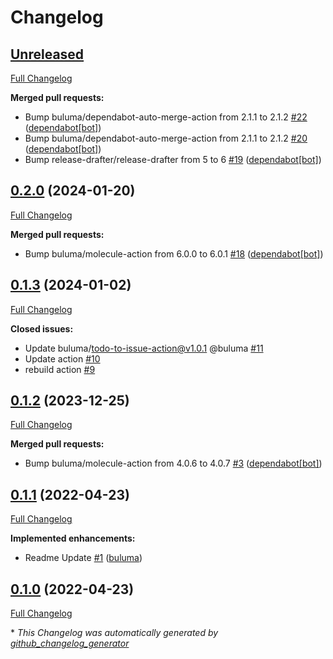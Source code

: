 # Changelog

## [Unreleased](https://github.com/buluma/ansible-role-revealmd/tree/HEAD)

[Full Changelog](https://github.com/buluma/ansible-role-revealmd/compare/0.2.0...HEAD)

**Merged pull requests:**

- Bump buluma/dependabot-auto-merge-action from 2.1.1 to 2.1.2 [\#22](https://github.com/buluma/ansible-role-revealmd/pull/22) ([dependabot[bot]](https://github.com/apps/dependabot))
- Bump buluma/dependabot-auto-merge-action from 2.1.1 to 2.1.2 [\#20](https://github.com/buluma/ansible-role-revealmd/pull/20) ([dependabot[bot]](https://github.com/apps/dependabot))
- Bump release-drafter/release-drafter from 5 to 6 [\#19](https://github.com/buluma/ansible-role-revealmd/pull/19) ([dependabot[bot]](https://github.com/apps/dependabot))

## [0.2.0](https://github.com/buluma/ansible-role-revealmd/tree/0.2.0) (2024-01-20)

[Full Changelog](https://github.com/buluma/ansible-role-revealmd/compare/0.1.3...0.2.0)

**Merged pull requests:**

- Bump buluma/molecule-action from 6.0.0 to 6.0.1 [\#18](https://github.com/buluma/ansible-role-revealmd/pull/18) ([dependabot[bot]](https://github.com/apps/dependabot))

## [0.1.3](https://github.com/buluma/ansible-role-revealmd/tree/0.1.3) (2024-01-02)

[Full Changelog](https://github.com/buluma/ansible-role-revealmd/compare/0.1.2...0.1.3)

**Closed issues:**

- Update buluma/todo-to-issue-action@v1.0.1 @buluma [\#11](https://github.com/buluma/ansible-role-revealmd/issues/11)
- Update action [\#10](https://github.com/buluma/ansible-role-revealmd/issues/10)
- rebuild action [\#9](https://github.com/buluma/ansible-role-revealmd/issues/9)

## [0.1.2](https://github.com/buluma/ansible-role-revealmd/tree/0.1.2) (2023-12-25)

[Full Changelog](https://github.com/buluma/ansible-role-revealmd/compare/0.1.1...0.1.2)

**Merged pull requests:**

- Bump buluma/molecule-action from 4.0.6 to 4.0.7 [\#3](https://github.com/buluma/ansible-role-revealmd/pull/3) ([dependabot[bot]](https://github.com/apps/dependabot))

## [0.1.1](https://github.com/buluma/ansible-role-revealmd/tree/0.1.1) (2022-04-23)

[Full Changelog](https://github.com/buluma/ansible-role-revealmd/compare/0.1.0...0.1.1)

**Implemented enhancements:**

- Readme Update [\#1](https://github.com/buluma/ansible-role-revealmd/pull/1) ([buluma](https://github.com/buluma))

## [0.1.0](https://github.com/buluma/ansible-role-revealmd/tree/0.1.0) (2022-04-23)

[Full Changelog](https://github.com/buluma/ansible-role-revealmd/compare/5267f179246efbd51396f60ac024dd073f8f2ebd...0.1.0)



\* *This Changelog was automatically generated by [github_changelog_generator](https://github.com/github-changelog-generator/github-changelog-generator)*
